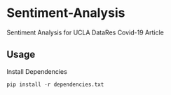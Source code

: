 # Sentiment-Analysis
Sentiment Analysis for UCLA DataRes Covid-19 Article

## Usage
Install Dependencies
```
pip install -r dependencies.txt
```
